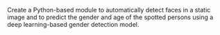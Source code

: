 Create a Python-based module to automatically detect faces in a static image and to predict the gender and age of the spotted persons using a deep learning-based gender detection model.
